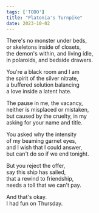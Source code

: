 ```yaml
---
tags: ['TODO']
title: "Platonia's Turnpike"
date: 2023-10-02
---
```


There's no monster under beds,  
or skeletons inside of closets,  
the demon's within, and living idle,  
in polaroids, and bedside drawers.

You're a black room and I am  
the spirit of the silver nitrate,  
a buffered solution balancing  
a love inside a latent hate.

The pause in me, the vacancy,  
neither is misplaced or mistaken,  
but caused by the cruelty, in my  
asking for your name and title.

You asked why the intensity  
of my beaming garnet eyes,  
and I wish that I could answer,  
but can't do so if we end tonight.

But you reject the offer,  
say this ship has sailed,  
that a rewind to friendship,  
needs a toll that we can't pay.

And that's okay.  
I had fun on Thursday.
